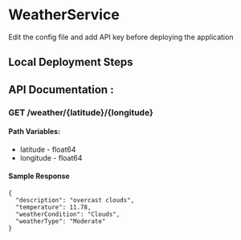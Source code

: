 # WeatherService

Edit the config file and add API key before deploying the application

## Local Deployment Steps


## API Documentation :

### GET /weather/{latitude}/{longitude}
#### Path Variables:
* latitude - float64
* longitude - float64

#### Sample Response
```
{
  "description": "overcast clouds",
  "temperature": 11.78,
  "weatherCondition": "Clouds",
  "weatherType": "Moderate"
}
```


